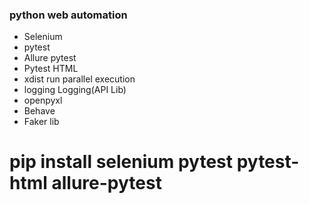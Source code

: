 ### python web automation
- Selenium
- pytest
- Allure pytest
- Pytest HTML
- xdist run parallel execution
- logging Logging(API Lib)
- openpyxl
- Behave
- Faker lib
# pip install selenium pytest pytest-html allure-pytest

